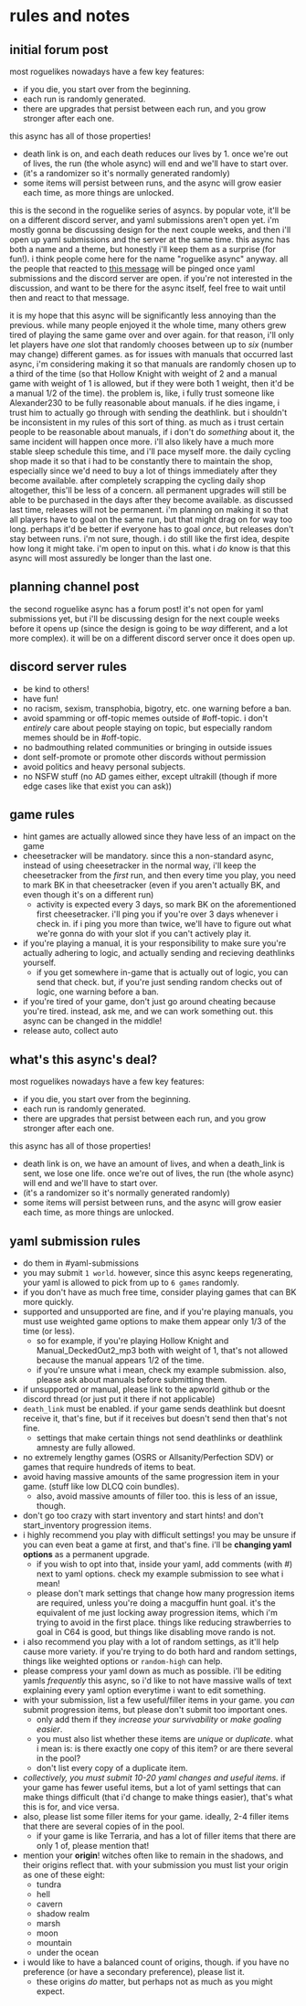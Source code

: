# rules and notes

## initial forum post

most roguelikes nowadays have a few key features:
- if you die, you start over from the beginning.
- each run is randomly generated.
- there are upgrades that persist between each run, and you grow stronger after each one.

this async has all of those properties!
- death link is on, and each death reduces our lives by 1. once we're out of lives, the run (the whole async) will end and we'll have to start over.
- (it's a randomizer so it's normally generated randomly)
- some items will persist between runs, and the async will grow easier each time, as more things are unlocked.

this is the second in the roguelike series of asyncs. by popular vote, it'll be on a different discord server, and yaml submissions aren't open yet.
i'm mostly gonna be discussing design for the next couple weeks, and then i'll open up yaml submissions and the server at the same time.
this async has both a name and a theme, but honestly i'll keep them as a surprise (for fun!). i think people come here for the name "roguelike async" anyway.
all the people that reacted to [this message](https://discord.com/channels/731205301247803413/1264701243603947550/1279282105162928180) will be pinged once yaml submissions and the discord server are open. if you're not interested in the discussion, and want to be there for the async itself, feel free to wait until then and react to that message.

it is my hope that this async will be significantly less annoying than the previous. while many people enjoyed it the whole time, many others grew tired of playing the same game over and over again. for that reason, i'll only let players have *one* slot that randomly chooses between up to *six* (number may change) different games.
as for issues with manuals that occurred last async, i'm considering making it so that manuals are randomly chosen up to a third of the time (so that Hollow Knight with weight of 2 and a manual game with weight of 1 is allowed, but if they were both 1 weight, then it'd be a manual 1/2 of the time). the problem is, like, i fully trust someone like Alexander230 to be fully reasonable about manuals. if he dies ingame, i trust him to actually go through with sending the deathlink. but i shouldn't be inconsistent in my rules of this sort of thing. as much as i trust certain people to be reasonable about manuals, if i don't do *something* about it, the same incident will happen once more.
i'll also likely have a much more stable sleep schedule this time, and i'll pace myself more. the daily cycling shop made it so that i had to be constantly there to maintain the shop, especially since we'd need to buy a lot of things immediately after they become available. after completely scrapping the cycling daily shop altogether, this'll be less of a concern. all permanent upgrades will still be able to be purchased in the days after they become available.
as discussed last time, releases will not be permanent. i'm planning on making it so that all players have to goal on the same run, but that might drag on for way too long. perhaps it'd be better if everyone has to goal *once*, but releases don't stay between runs. i'm not sure, though. i do still like the first idea, despite how long it might take. i'm open to input on this. what i *do* know is that this async will most assuredly be longer than the last one.

## planning channel post

the second roguelike async has a forum post! it's not open for yaml submissions yet, but i'll be discussing design for the next couple weeks before it opens up (since the design is going to be *way* different, and a lot more complex). it will be on a different discord server once it does open up.

## discord server rules

- be kind to others!
- have fun!
- no racism, sexism, transphobia, bigotry, etc. one warning before a ban.
- avoid spamming or off-topic memes outside of #off-topic. i don't *entirely* care about people staying on topic, but especially random memes should be in #off-topic.
- no badmouthing related communities or bringing in outside issues
- dont self-promote or promote other discords without permission
- avoid politics and heavy personal subjects. 
- no NSFW stuff (no AD games either, except ultrakill (though if more edge cases like that exist you can ask))

## game rules

- hint games are actually allowed since they have less of an impact on the game
- cheesetracker will be mandatory. since this a non-standard async, instead of using cheesetracker in the normal way, i'll keep the cheesetracker from the *first* run, and then every time you play, you need to mark BK in that cheesetracker (even if you aren't actually BK, and even though it's on a different run)
  - activity is expected every 3 days, so mark BK on the aforementioned first cheesetracker. i'll ping you if you're over 3 days whenever i check in. if i ping you more than twice, we'll have to figure out what we're gonna do with your slot if you can't actively play it.
- if you're playing a manual, it is your responsibility to make sure you're actually adhering to logic, and actually sending and recieving deathlinks yourself.
  - if you get somewhere in-game that is actually out of logic, you can send that check. but, if you're just sending random checks out of logic, one warning before a ban.
- if you're tired of your game, don't just go around cheating because you're tired. instead, ask me, and we can work something out. this async can be changed in the middle!
- release auto, collect auto

## what's this async's deal?

most roguelikes nowadays have a few key features:
- if you die, you start over from the beginning.
- each run is randomly generated.
- there are upgrades that persist between each run, and you grow stronger after each one.

this async has all of those properties!
- death link is on, we have an amount of lives, and when a death_link is sent, we lose one life. once we're out of lives, the run (the whole async) will end and we'll have to start over.
- (it's a randomizer so it's normally generated randomly)
- some items will persist between runs, and the async will grow easier each time, as more things are unlocked.

## yaml submission rules

- do them in #yaml-submissions
- you may submit `1 world`. however, since this async keeps regenerating, your yaml is allowed to pick from up to `6 games` randomly.
- if you don't have as much free time, consider playing games that can BK more quickly.
- supported and unsupported are fine, and if you're playing manuals, you must use weighted game options to make them appear only 1/3 of the time (or less).
  - so for example, if you're playing Hollow Knight and Manual_DeckedOut2_mp3 both with weight of 1, that's not allowed because the manual appears 1/2 of the time.
  - if you're unsure what i mean, check my example submission. also, please ask about manuals before submitting them.
- if unsupported or manual, please link to the apworld github or the discord thread (or just put it there if not applicable)
- `death_link` must be enabled. if your game sends deathlink but doesnt receive it, that's fine, but if it receives but doesn't send then that's not fine.
  - settings that make certain things not send deathlinks or deathlink amnesty are fully allowed.
- no extremely lengthy games (OSRS or Allsanity/Perfection SDV) or games that require hundreds of items to beat.
- avoid having massive amounts of the same progression item in your game. (stuff like low DLCQ coin bundles). 
  - also, avoid massive amounts of filler too. this is less of an issue, though.
- don't go too crazy with start inventory and start hints! and don't start_inventory progression items.
- i highly recommend you play with difficult settings! you may be unsure if you can even beat a game at first, and that's fine. i'll be **changing yaml options** as a permanent upgrade.
  - if you wish to opt into that, inside your yaml, add comments (with #) next to yaml options. check my example submission to see what i mean!
  - please don't mark settings that change how many progression items are required, unless you're doing a macguffin hunt goal. it's the equivalent of me just locking away progression items, which i'm trying to avoid in the first place. things like reducing strawberries to goal in C64 is good, but things like disabling move rando is not.
- i also recommend you play with a lot of random settings, as it'll help cause more variety. if you're trying to do both hard and random settings, things like weighted options or `random-high` can help.
- please compress your yaml down as much as possible. i'll be editing yamls *frequently* this async, so i'd like to not have massive walls of text explaining every yaml option everytime i want to edit something.
- with your submission, list a few useful/filler items in your game. you *can* submit progression items, but please don't submit too important ones.
  - only add them if they *increase your survivability* or *make goaling easier*.
  - you must also list whether these items are *unique* or *duplicate*. what i mean is: is there exactly one copy of this item? or are there several in the pool?
  - don't list every copy of a duplicate item.
- *collectively, you must submit 10-20 yaml changes and useful items.* if your game has fewer useful items, but a lot of yaml settings that can make things difficult (that i'd change to make things easier), that's what this is for, and vice versa.
- also, please list some filler items for your game. ideally, 2-4 filler items that there are several copies of in the pool.
  - if your game is like Terraria, and has a lot of filler items that there are only 1 of, please mention that!
- mention your **origin**! witches often like to remain in the shadows, and their origins reflect that. with your submission you must list your origin as one of these eight:
  - tundra
  - hell
  - cavern
  - shadow realm
  - marsh
  - moon
  - mountain
  - under the ocean
- i would like to have a balanced count of origins, though. if you have no preference (or have a secondary preference), please list it.
  - these origins *do* matter, but perhaps not as much as you might expect.

